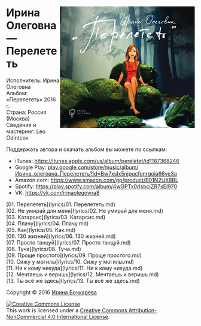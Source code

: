 <div><a href="cover/original.jpg"><img alt="Ирина Олеговна — Перелететь" align="right" src="cover/360.jpg"></a> <h1>Ирина Олеговна — Перелететь</h1></div>

Исполнитель: Ирина Олеговна  
Альбом: «Перелететь» 2016 г.  
Страна: Россия (Москва)  
Сведение и мастеринг: Leo Odintcov

Поддержать автора и скачать альбом вы можете по ссылкам:

* iTunes: https://itunes.apple.com/us/album/pereletet/id1187368246  
* Google Play: [play.google.com/store/music/album/Ирина\_олеговна\_Перелететь?id=Bw7xslx5njpucfgnrgoia66ve3a](https://play.google.com/store/music/album/%D0%98%D1%80%D0%B8%D0%BD%D0%B0_%D0%BE%D0%BB%D0%B5%D0%B3%D0%BE%D0%B2%D0%BD%D0%B0_%D0%9F%D0%B5%D1%80%D0%B5%D0%BB%D0%B5%D1%82%D0%B5%D1%82%D1%8C?id=Bw7xslx5njpucfgnrgoia66ve3a)  
* Amazon.com: https://www.amazon.com/gp/product/B01N2UX8RL  
* Spotify: https://play.spotify.com/album/4wGPTx0rIsbcjZR7xEI970  
* VK: https://vk.com/irinaolegovna8

[01. Перелететь](lyrics/01. Перелететь.md)  
[02. Не умирай для меня](lyrics/02. Не умирай для меня.md)  
[03. Катарсис](lyrics/03. Катарсис.md)  
[04. Плачу](lyrics/04. Плачу.md)  
[05. Как](lyrics/05. Как.md)  
[06. 130 жизней](lyrics/06. 130 жизней.md)  
[07. Просто танцуй](lyrics/07. Просто танцуй.md)  
[08. Туча](lyrics/08. Туча.md)  
[09. Проще простого](lyrics/09. Проще простого.md)  
[10. Сижу у могилы](lyrics/10. Сижу у могилы.md)  
[11. Ни к кому никуда](lyrics/11. Ни к кому никуда.md)  
[12. Мечтаешь и веришь](lyrics/12. Мечтаешь и веришь.md)  
[13. Ты всё же здесь](lyrics/13. Ты всё же здесь.md)  

Copyright © 2016 [Ирина Бочкарёва](https://vk.com/iriole)

<a rel="license" href="http://creativecommons.org/licenses/by-nc/4.0/"><img alt="Creative Commons License" style="border-width:0" src="https://i.creativecommons.org/l/by-nc/4.0/80x15.png" /></a><br />This work is licensed under a <a rel="license" href="http://creativecommons.org/licenses/by-nc/4.0/">Creative Commons Attribution-NonCommercial 4.0 International License</a>.
